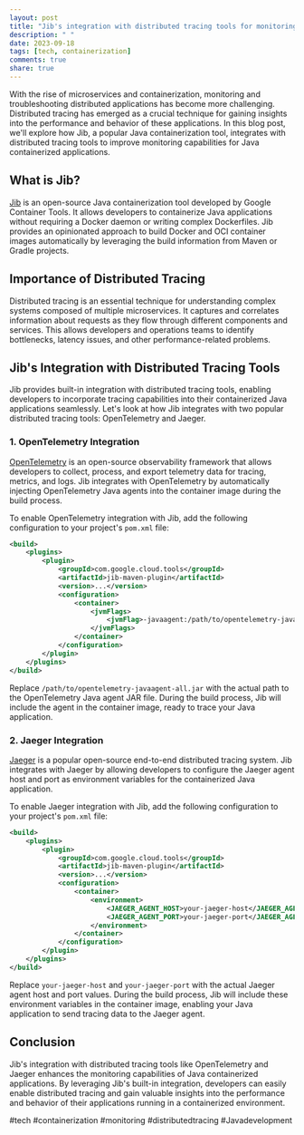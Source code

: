 ```yaml
---
layout: post
title: "Jib's integration with distributed tracing tools for monitoring Java containerized applications"
description: " "
date: 2023-09-18
tags: [tech, containerization]
comments: true
share: true
---
```


With the rise of microservices and containerization, monitoring and troubleshooting distributed applications has become more challenging. Distributed tracing has emerged as a crucial technique for gaining insights into the performance and behavior of these applications. In this blog post, we'll explore how Jib, a popular Java containerization tool, integrates with distributed tracing tools to improve monitoring capabilities for Java containerized applications.

## What is Jib?

[Jib](https://github.com/GoogleContainerTools/jib) is an open-source Java containerization tool developed by Google Container Tools. It allows developers to containerize Java applications without requiring a Docker daemon or writing complex Dockerfiles. Jib provides an opinionated approach to build Docker and OCI container images automatically by leveraging the build information from Maven or Gradle projects.

## Importance of Distributed Tracing

Distributed tracing is an essential technique for understanding complex systems composed of multiple microservices. It captures and correlates information about requests as they flow through different components and services. This allows developers and operations teams to identify bottlenecks, latency issues, and other performance-related problems.

## Jib's Integration with Distributed Tracing Tools

Jib provides built-in integration with distributed tracing tools, enabling developers to incorporate tracing capabilities into their containerized Java applications seamlessly. Let's look at how Jib integrates with two popular distributed tracing tools: OpenTelemetry and Jaeger.

### 1. OpenTelemetry Integration

[OpenTelemetry](https://opentelemetry.io/) is an open-source observability framework that allows developers to collect, process, and export telemetry data for tracing, metrics, and logs. Jib integrates with OpenTelemetry by automatically injecting OpenTelemetry Java agents into the container image during the build process.

To enable OpenTelemetry integration with Jib, add the following configuration to your project's `pom.xml` file:

```xml
<build>
    <plugins>
        <plugin>
            <groupId>com.google.cloud.tools</groupId>
            <artifactId>jib-maven-plugin</artifactId>
            <version>...</version>
            <configuration>
                <container>
                    <jvmFlags>
                        <jvmFlag>-javaagent:/path/to/opentelemetry-javaagent-all.jar</jvmFlag>
                    </jvmFlags>
                </container>
            </configuration>
        </plugin>
    </plugins>
</build>
```

Replace `/path/to/opentelemetry-javaagent-all.jar` with the actual path to the OpenTelemetry Java agent JAR file. During the build process, Jib will include the agent in the container image, ready to trace your Java application.

### 2. Jaeger Integration

[Jaeger](https://www.jaegertracing.io/) is a popular open-source end-to-end distributed tracing system. Jib integrates with Jaeger by allowing developers to configure the Jaeger agent host and port as environment variables for the containerized Java application.

To enable Jaeger integration with Jib, add the following configuration to your project's `pom.xml` file:

```xml
<build>
    <plugins>
        <plugin>
            <groupId>com.google.cloud.tools</groupId>
            <artifactId>jib-maven-plugin</artifactId>
            <version>...</version>
            <configuration>
                <container>
                    <environment>
                        <JAEGER_AGENT_HOST>your-jaeger-host</JAEGER_AGENT_HOST>
                        <JAEGER_AGENT_PORT>your-jaeger-port</JAEGER_AGENT_PORT>
                    </environment>
                </container>
            </configuration>
        </plugin>
    </plugins>
</build>
```

Replace `your-jaeger-host` and `your-jaeger-port` with the actual Jaeger agent host and port values. During the build process, Jib will include these environment variables in the container image, enabling your Java application to send tracing data to the Jaeger agent.

## Conclusion

Jib's integration with distributed tracing tools like OpenTelemetry and Jaeger enhances the monitoring capabilities of Java containerized applications. By leveraging Jib's built-in integration, developers can easily enable distributed tracing and gain valuable insights into the performance and behavior of their applications running in a containerized environment.

#tech #containerization #monitoring #distributedtracing #Javadevelopment